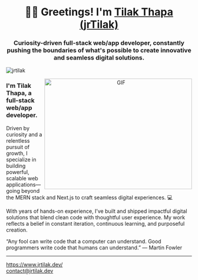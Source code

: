 <h1 align="center">🙋‍♂️ Greetings! I'm <a href="https://jrtilak.dev" target="blank">
Tilak Thapa (jrTilak)</a></h1>
<h3 align="center">Curiosity-driven full-stack web/app developer, constantly pushing the boundaries of what's possible to create innovative and seamless digital solutions.</h3>

<p align="left"> <img src="https://komarev.com/ghpvc/?username=jrtilak&label=Profile%20views&color=0e75b6&style=flat" alt="jrtilak" /> </p>

<a target="_blank" align="center">
  <img style="object-fit: cover; object-position: center;" align="right" top="500" height="300" width="400" alt="GIF" src="https://miro.medium.com/max/1360/1*IRGHmiGsa16stedQvIaZfw.gif">
</a>

### I'm Tilak Thapa, a full-stack web/app developer.
Driven by curiosity and a relentless pursuit of growth, I specialize in building powerful, scalable web applications—going beyond the MERN stack and Next.js to craft seamless digital experiences. 💻

With years of hands-on experience, I’ve built and shipped impactful digital solutions that blend clean code with thoughtful user experience. My work reflects a belief in constant iteration, continuous learning, and purposeful creation.

“Any fool can write code that a computer can understand. Good programmers write code that humans can understand.” — Martin Fowler

<hr>

https://www.jrtilak.dev/ <br/>
contact@jrtilak.dev
